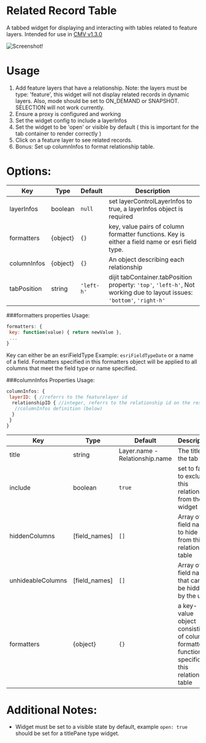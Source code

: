 Related Record Table
====================

A tabbed widget for displaying and interacting with tables related to feature layers.
Intended for use in [CMV v1.3.0](https://github.com/cmv/cmv-app/releases/tag/v1.2.0) 

![Screenshot!](https://github.com/roemhildtg/CMV_Widgets/blob/master/RelatedRecordTable_Widget/Widget.PNG)

Usage
======

1. Add feature layers that have a relationship. Note: the layers must be type: 'feature', this widget will not display related records in dynamic layers. Also, mode should be set to ON_DEMAND or SNAPSHOT. SELECTION will not work currently.
2. Ensure a proxy is configured and working
2. Set the widget config to include a layerInfos
3. Set the widget to be 'open' or visible by default ( this is important for the tab container to render correctly )
3. Click on a feature layer to see related records.
4. Bonus: Set up columnInfos to format relationship table.

Options:
========

Key        |      Type      | Default |  Description
---|-----|-------|----
layerInfos | boolean | `null` | set layerControlLayerInfos to true, a layerInfos object is required
formatters | {object} | `{}` |  key, value pairs of column formatter functions. Key is either a field name or esri field type.
columnInfos | {object} | `{}` | An object describing each relationship
tabPosition | string |  `'left-h'` | dijit tabContainer.tabPosition property: `'top'`, `'left-h'`, Not working due to layout issues: `'bottom'`, `'right-h'` 

###formatters properties
Usage: 
```JavaScript
formatters: {
 key: function(value) { return newValue },
 ...
}
```
Key can either be an esriFieldType Example: `esriFieldTypeDate` or a name of a field. Formatters specified in this formatters object will be applied to all columns that meet the field type or name specified.

###columnInfos Properties
Usage:
```JavaScript
columnInfos: {
 layerID: { //referrs to the featurelayer id
  relationshipID { //integer, referrs to the relationship id on the rest services page
   //columnInfos definition (below)
  }
 }
}
```
Key | Type | Default | Description
---|---|---|---
title | string | Layer.name - Relationship.name |The title of the tab
include | boolean | `true` | set to false to exclude this relationship from the widget
hiddenColumns | [field_names] | `[]` | Array of field names to hide from this relationship table
unhideableColumns | [field_names] | `[]` | Array of field names that can't be hidden by the user
formatters | {object} | `{}` | a key-value object consisting of column formatter functions specific to this relationship table

Additional Notes:
============

- Widget must be set to a visible state by default, example `open: true` should be set for a titlePane type widget.
